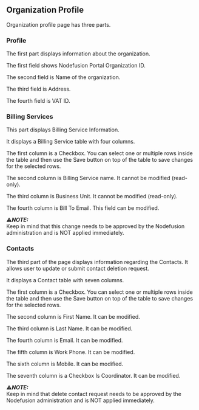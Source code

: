 ## Organization Profile

Organization profile page has three parts.


### Profile

The first part displays information about the organization.

The first field shows Nodefusion Portal Organization ID.

The second field is Name of the organization.

The third field is Address.

The fourth field is VAT ID.


### Billing Services

This part displays Billing Service Information.

It displays a Billing Service table with four columns.

The first column is a Checkbox. You can select one or multiple rows inside the table and then use the Save button on top of the table to save changes for the selected rows.

The second column is Billing Service name. It cannot be modified (read-only).

The third column is Business Unit. It cannot be modified (read-only).

The fourth column is Bill To Email. This field can be modified.

:warning:**_NOTE:_**  
Keep in mind that this change needs to be approved by the Nodefusion administration and is NOT applied immediately.

### Contacts

The third part of the page displays information regarding the Contacts. It allows user to update or submit contact deletion request.

It displays a Contact table with seven columns.

The first column is a Checkbox. You can select one or multiple rows inside the table and then use the Save button on top of the table to save changes for the selected rows.

The second column is First Name. It can be modified.

The third column is Last Name. It can be modified.

The fourth column is Email. It can be modified.

The fifth column is Work Phone. It can be modified.

The sixth column is Mobile. It can be modified.

The seventh column is a Checkbox Is Coordinator. It can be modified.

:warning:**_NOTE:_**  
Keep in mind that delete contact request needs to be approved by the Nodefusion administration and is NOT applied immediately.